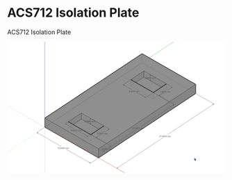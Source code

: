 # ACS712 Isolation Plate
ACS712 Isolation Plate

![ACS712 Isolation Plate](ACS712-Isolation-Plate.png)